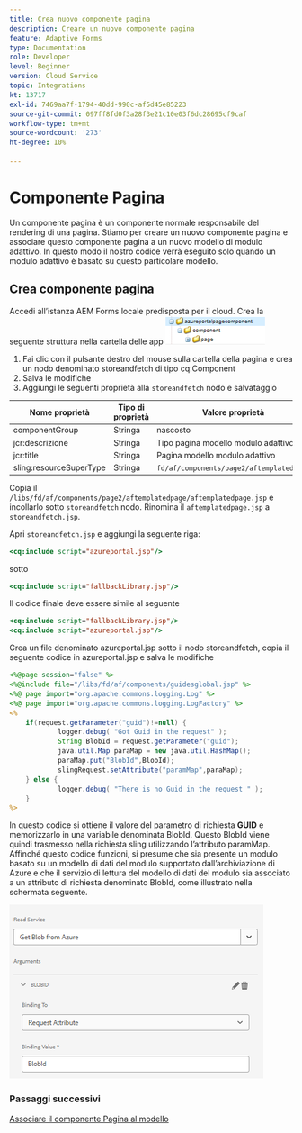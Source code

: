 ```yaml
---
title: Crea nuovo componente pagina
description: Creare un nuovo componente pagina
feature: Adaptive Forms
type: Documentation
role: Developer
level: Beginner
version: Cloud Service
topic: Integrations
kt: 13717
exl-id: 7469aa7f-1794-40dd-990c-af5d45e85223
source-git-commit: 097ff8fd0f3a28f3e21c10e03f6dc28695cf9caf
workflow-type: tm+mt
source-wordcount: '273'
ht-degree: 10%

---
```


# Componente Pagina 

Un componente pagina è un componente normale responsabile del rendering di una pagina. Stiamo per creare un nuovo componente pagina e associare questo componente pagina a un nuovo modello di modulo adattivo. In questo modo il nostro codice verrà eseguito solo quando un modulo adattivo è basato su questo particolare modello.

## Crea componente pagina

Accedi all’istanza AEM Forms locale predisposta per il cloud. Crea la seguente struttura nella cartella delle app
![page-component](./assets/page-component1.png)

1. Fai clic con il pulsante destro del mouse sulla cartella della pagina e crea un nodo denominato storeandfetch di tipo cq:Component
1. Salva le modifiche
1. Aggiungi le seguenti proprietà alla `storeandfetch` nodo e salvataggio

| **Nome proprietà** | **Tipo di proprietà** | **Valore proprietà** |
|-------------------------|-------------------|----------------------------------------|
| componentGroup | Stringa | nascosto |
| jcr:descrizione | Stringa | Tipo pagina modello modulo adattivo |
| jcr:title | Stringa | Pagina modello modulo adattivo |
| sling:resourceSuperType | Stringa | `fd/af/components/page2/aftemplatedpage` |

Copia il `/libs/fd/af/components/page2/aftemplatedpage/aftemplatedpage.jsp` e incollarlo sotto `storeandfetch` nodo. Rinomina il `aftemplatedpage.jsp` a `storeandfetch.jsp`.

Apri `storeandfetch.jsp` e aggiungi la seguente riga:

```jsp
<cq:include script="azureportal.jsp"/>
```

sotto

```jsp
<cq:include script="fallbackLibrary.jsp"/>
```

Il codice finale deve essere simile al seguente

```jsp
<cq:include script="fallbackLibrary.jsp"/>
<cq:include script="azureportal.jsp"/>
```

Crea un file denominato azureportal.jsp sotto il nodo storeandfetch, copia il seguente codice in azureportal.jsp e salva le modifiche

```jsp
<%@page session="false" %>
<%@include file="/libs/fd/af/components/guidesglobal.jsp" %>
<%@ page import="org.apache.commons.logging.Log" %>
<%@ page import="org.apache.commons.logging.LogFactory" %>
<%
    if(request.getParameter("guid")!=null) {
            logger.debug( "Got Guid in the request" );
            String BlobId = request.getParameter("guid");
            java.util.Map paraMap = new java.util.HashMap();
            paraMap.put("BlobId",BlobId);
            slingRequest.setAttribute("paramMap",paraMap);
    } else {
            logger.debug( "There is no Guid in the request " );
    }            
%>
```

In questo codice si ottiene il valore del parametro di richiesta **GUID** e memorizzarlo in una variabile denominata BlobId. Questo BlobId viene quindi trasmesso nella richiesta sling utilizzando l’attributo paramMap. Affinché questo codice funzioni, si presume che sia presente un modulo basato su un modello di dati del modulo supportato dall’archiviazione di Azure e che il servizio di lettura del modello di dati del modulo sia associato a un attributo di richiesta denominato BlobId, come illustrato nella schermata seguente.

![fdm-request-attribute](./assets/fdm-request-attribute.png)

### Passaggi successivi

[Associare il componente Pagina al modello](./associate-page-component.md)
